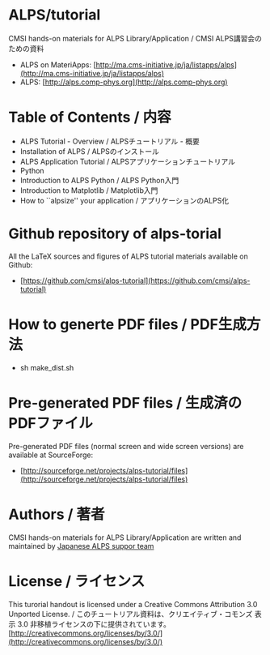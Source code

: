 ALPS/tutorial
=============

CMSI hands-on materials for ALPS Library/Application / CMSI ALPS講習会のための資料

* ALPS on MateriApps: [http://ma.cms-initiative.jp/ja/listapps/alps](http://ma.cms-initiative.jp/ja/listapps/alps)
* ALPS: [http://alps.comp-phys.org](http://alps.comp-phys.org)

Table of Contents / 内容
============================

* ALPS Tutorial - Overview / ALPSチュートリアル - 概要
* Installation of ALPS / ALPSのインストール
* ALPS Application Tutorial / ALPSアプリケーションチュートリアル
* Python
* Introduction to ALPS Python / ALPS Python入門
* Introduction to Matplotlib / Matplotlib入門
* How to ``alpsize'' your application / アプリケーションのALPS化

Github repository of alps-torial
===================================

All the LaTeX sources and figures of ALPS tutorial materials available on Github:

* [https://github.com/cmsi/alps-tutorial](https://github.com/cmsi/alps-tutorial)

How to generte PDF files / PDF生成方法
==============================================

* sh make_dist.sh

Pre-generated PDF files / 生成済のPDFファイル
======================================================

Pre-generated PDF files (normal screen and wide screen versions) are available at SourceForge:

* [http://sourceforge.net/projects/alps-tutorial/files](http://sourceforge.net/projects/alps-tutorial/files)

Authors / 著者
====================

CMSI hands-on materials for ALPS Library/Application are written and maintained by [Japanese ALPS suppor team](https://github.com/cmsi/alps-tutorial/graphs/contributors?type=a)

License / ライセンス
==========================

This turorial handout is licensed under a Creative Commons Attribution 3.0 Unported License. / このチュートリアル資料は、クリエイティブ・コモンズ 表示 3.0 非移植ライセンスの下に提供されています。 [http://creativecommons.org/licenses/by/3.0/](http://creativecommons.org/licenses/by/3.0/)
